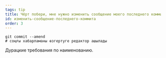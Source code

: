 ```yaml
---
tags: tip
title: Чёрт побери, мне нужно изменить сообщение моего последнего коммита!
id: изменить-сообщение-последнего-коммита
order: 3
---
```

```git
git commit --amend
# соңғы хабарламаны өзгертуге редактор ашылады
```

Дурацкие требования по наименованию.